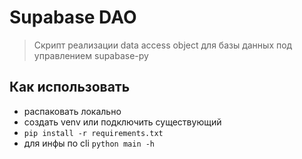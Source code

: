 # Supabase DAO


> Скрипт реализации data access object для базы данных под управлением supabase-py



## Как использовать

- распаковать локально
- создать venv или подключить существующий
- `pip install -r requirements.txt`
- для инфы по cli `python main -h`
